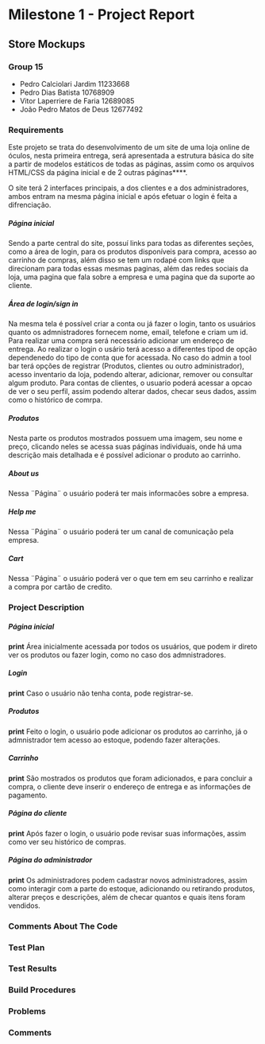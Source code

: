 # Milestone 1 - Project Report
## Store Mockups

### Group 15 
- Pedro Calciolari Jardim 11233668
- Pedro Dias Batista 10768909
- Vitor Laperriere de Faria 12689085
- João Pedro Matos de Deus 12677492

### Requirements
Este projeto se trata do desenvolvimento de um site de uma loja online de óculos, nesta primeira entrega, será apresentada a estrutura básica do site a partir de modelos estáticos de todas as páginas, assim como os arquivos HTML/CSS da página inicial e de 2 outras páginas****.

O site terá 2 interfaces principais, a dos clientes e a dos administradores, ambos entram na mesma página inicial e após efetuar o login é feita a difrenciação.

##### Página inicial

Sendo a parte central do site, possuí links para todas as diferentes seções, como a área de login, para os produtos disponíveis para compra, acesso ao carrinho de compras, além disso se tem um rodapé com links que direcionam para todas essas mesmas paginas, além das redes sociais da loja, uma pagina que fala sobre a empresa e uma pagina que da suporte ao cliente.

##### Área de login/sign in

Na mesma tela é possível criar a conta ou já fazer o login, tanto os usuários quanto os admnistradores fornecem nome, email, telefone e criam um id. Para realizar uma compra será necessário adicionar um endereço de entrega. Ao realizar o login o usário terá acesso a diferentes tipod de opção dependenedo do tipo de conta que for acessada. No caso do admin a tool bar terá opções de registrar (Produtos, clientes ou outro administrador), acesso inventario da loja, podendo alterar, adicionar, remover ou consultar algum produto. Para contas de clientes, o usuario poderá acessar a opcao de ver o seu perfil, assim podendo alterar dados, checar seus dados, assim como o histórico de comrpa.

##### Produtos

Nesta parte os produtos mostrados possuem uma imagem, seu nome e preço, clicando neles se acessa suas páginas individuais, onde há uma descrição mais detalhada e é possível adicionar o produto ao carrinho.

##### About us

Nessa ¨Página¨ o usuário poderá ter mais informacões sobre a empresa. 

##### Help me

Nessa ¨Página¨ o usuário poderá ter um canal de comunicação pela empresa. 

##### Cart

Nessa ¨Página¨ o usuário poderá ver o que tem em seu carrinho e realizar a compra por cartão de credito. 


### Project Description

##### Página inicial
**print**
Área inicialmente acessada por todos os usuários, que podem ir direto ver os produtos ou fazer login, como no caso dos admnistradores.

##### Login
**print**
Caso o usuário não tenha conta, pode registrar-se.

##### Produtos
**print**
Feito o login, o usuário pode adicionar os produtos ao carrinho, já o admnistrador tem acesso ao estoque, podendo fazer alterações.

##### Carrinho
**print**
São mostrados os produtos que foram adicionados, e para concluir a compra, o cliente deve inserir o endereço de entrega e as informações de pagamento.

##### Página do cliente
**print**
Após fazer o login, o usuário pode revisar suas informações, assim como ver seu histórico de compras.

##### Página do administrador
**print**
Os administradores podem cadastrar novos administradores, assim como interagir com a parte do estoque, adicionando ou retirando produtos, alterar preços e descrições, além de checar quantos e quais itens foram vendidos.

### Comments About The Code

### Test Plan

### Test Results

### Build Procedures

### Problems

### Comments
